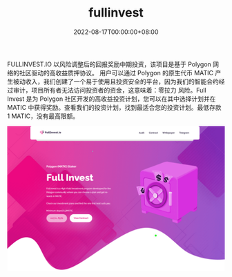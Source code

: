 ﻿---
title: "fullinvest"
description: "fullinvest.io 是一个 MATIC 质押计划，投资者可以在其中产生 5% 到 8% 的每日利润。"
date: 2022-08-17T00:00:00+08:00
lastmod: 2022-08-17T00:00:00+08:00
draft: false
authors: ["boogArno"]
featuredImage: "fullinvest.png"
tags: ["High risk","fullinvest"]
categories: ["nfts"]
nfts: ["High risk"]
blockchain: "Polygon"
website: "https://dappradar.com/"
twitter: "https://twitter.com/invest_full"
discord: ""
telegram: ""
github: ""
youtube: "https://www.youtube.com/channel/UCFeO-RESDH9IvCK7WpuCc4g"
twitch: ""
facebook: ""
instagram: ""
reddit: ""
medium: ""
steam: ""
gitbook: ""
googleplay: ""
appstore: ""
status: "Live"
weight: 
lightgallery: true
toc: true
pinned: false
recommend: false
recommend1: false
---
FULLINVEST.IO 以风险调整后的回报奖励中期投资，该项目是基于 Polygon 网络的社区驱动的高收益质押协议。 用户可以通过 Polygon 的原生代币 MATIC 产生被动收入，我们创建了一个易于使用且投资安全的平台，因为我们的智能合约经过审计，项目所有者无法访问投资者的资金，这意味着：零拉力 风险。Full Invest 是为 Polygon 社区开发的高收益投资计划，您可以在其中选择计划并在 MATIC 中获得奖励。查看我们的投资计划，找到最适合您的投资计划。最低存款 1 MATIC，没有最高限额。

![fullinvestio-dapp-high-risk-matic-image2_fca898b853614352a0055639f96e5ec0](fullinvestio-dapp-high-risk-matic-image2_fca898b853614352a0055639f96e5ec0.png)